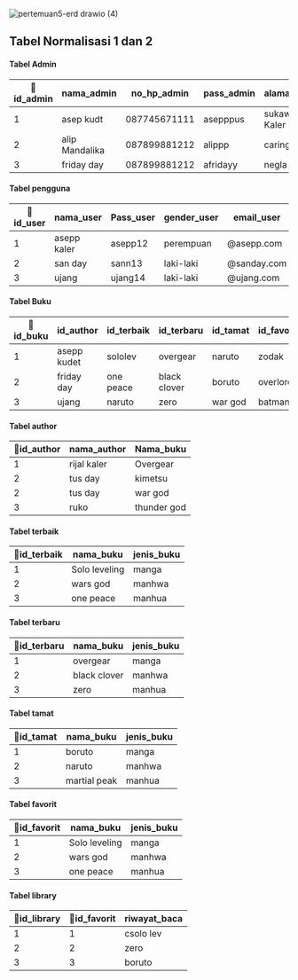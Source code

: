 ![pertemuan5-erd drawio (4)](https://user-images.githubusercontent.com/100669802/163505824-a6747949-7616-4ff8-bb66-80b7a0ddcc2f.png)


## Tabel Normalisasi 1 dan 2

#### Tabel Admin
|🔑id_admin|nama_admin|no_hp_admin|pass_admin|alamat_admin|Email_admin|
|---|---|---|---|---|---|
|1|asep kudt|087745671111|asepppus|sukaweing Kaler|@asepppgmail.com|
|2|alip Mandalika|087899881212|alippp|caringin Kidul|@alipsndahgmail.com|
|3|friday day|087899881212|afridayy|negla|@friday.gmailcom|

#### Tabel pengguna
|🔑id_user|nama_user|Pass_user|gender_user|email_user|
|---|---|---|---|---|
|1|asepp kaler|asepp12|perempuan|@asepp.com|
|2|san day|sann13|laki-laki|@sanday.com|
|3|ujang|ujang14|laki-laki|@ujang.com|

#### Tabel Buku
|🔑id_buku|id_author|id_terbaik|id_terbaru|id_tamat|id_favorit|
|---|---|---|---|---|---|
|1|asepp kudet|sololev|overgear|naruto|zodak|
|2|friday day|one peace|black clover|boruto|overlord|
|3|ujang|naruto|zero|war god|batman|

#### Tabel author
|🔑id_author|nama_author|Nama_buku|
|---|---|---|
|1|rijal kaler|Overgear|
|2|tus day|kimetsu|
|2|tus day|war god|
|3|ruko|thunder god|

#### Tabel terbaik
|🔑id_terbaik|nama_buku|jenis_buku|
|---|---|---|
|1|Solo leveling|manga|
|2|wars god|manhwa|
|3|one peace|manhua|

#### Tabel terbaru
|🔑id_terbaru|nama_buku|jenis_buku|
|---|---|---|
|1|overgear|manga|
|2|black clover|manhwa|
|3|zero|manhua|

#### Tabel tamat
|🔑id_tamat|nama_buku|jenis_buku|
|---|---|---|
|1|boruto|manga|
|2|naruto|manhwa|
|3|martial peak|manhua|

#### Tabel favorit
|🔑id_favorit|nama_buku|jenis_buku|
|---|---|---|
|1|Solo leveling|manga|
|2|wars god|manhwa|
|3|one peace|manhua|

#### Tabel library
|🔑id_library|🔑id_favorit|riwayat_baca|
|---|---|---|
|1|1|csolo lev|
|2|2|zero|
|3|3|boruto|
